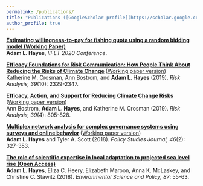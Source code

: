 ```yaml
---
permalink: /publications/
title: "Publications ([GoogleScholar profile](https://scholar.google.com/citations?user=X7RSdYUAAAAJ&hl=en))"
author_profile: true
---
```

<b>[Estimating willingness-to-pay for fishing quota using a random bidding model (Working Paper)](https://adamlhayes.github.io/files/hayes2020randomBidding_working.pdf) </b> <br>
**Adam L. Hayes**, *IIFET 2020 Conference*.

<b>[Efficacy Foundations for Risk Communication: How People Think About Reducing the Risks of Climate Change](https://doi.org/10.1111/risa.13334) </b> ([Working paper version](https://adamlhayes.github.io/files/efficacy-paper-1-Crosman2019.pdf)) <br>
Katherine M. Crosman, Ann Bostrom, and **Adam L. Hayes** (2019). *Risk Analysis, 39*(10): 2329-2347.

<b>[Efficacy, Action, and Support for Reducing Climate Change Risks](https://doi.org/10.1111/risa.13210)</b> ([Working paper version](https://adamlhayes.github.io/files/efficacy-paper-2-Bostrom2018.pdf)) <br>
Ann Bostrom, **Adam L. Hayes**, and Katherine M. Crosman (2019). *Risk Analysis, 39*(4): 805-828.

<b>[Multiplex network analysis for complex governance systems using surveys and online behavior](https://doi.org/10.1111/psj.12210) </b>  ([Working paper version](https://adamlhayes.github.io/files/multiplex-network-measure-Hayes2017.pdf)) <br>
**Adam L. Hayes** and Tyler A. Scott (2018). *Policy Studies Journal, 46*(2): 327-353.

<b>[The role of scientific expertise in local adaptation to projected sea level rise (Open Access)](https://doi.org/10.1016/j.envsci.2018.05.012)</b> <br>
**Adam L. Hayes**, Eliza C. Heery, Elizabeth Maroon, Anna K. McLaskey, and Christine C. Stawitz (2018). *Environmental Science and Policy, 87*: 55-63.
